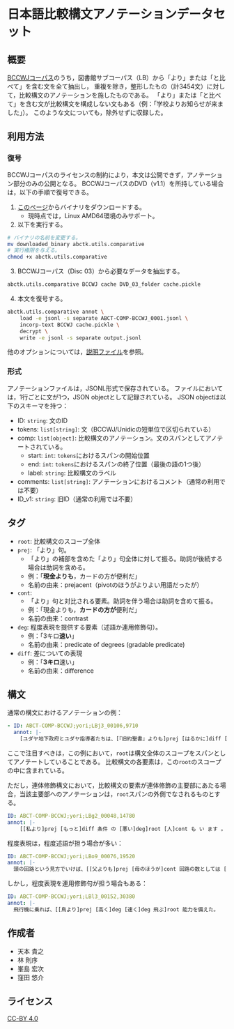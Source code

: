 # 日本語比較構文アノテーションデータセット

## 概要
[BCCWJコーパス](https://clrd.ninjal.ac.jp/bccwj/)のうち，図書館サブコーパス（LB）から「より」または「と比べて」を含む文を全て抽出し，
重複を除き，整形したもの（計3454文）に対して，比較構文のアノテーションを施したものである。
「より」または「と比べて」を含む文が比較構文を構成しない文もある（例：「学校よりお知らせが来ました」）。
このような文についても，除外せずに収録した。

## 利用方法
### 復号
BCCWJコーパスのライセンスの制約により，本文は公開できず，アノテーション部分のみの公開となる。
BCCWJコーパスのDVD（v1.1）を所持している場合は，以下の手順で復号できる。

1. [このページ](https://github.com/ABCTreebank/abctk.utils.comparative/releases/latest)からバイナリをダウンロードする。
    * 現時点では，Linux AMD64環境のみサポート。
2. 以下を実行する。
```sh
# バイナリの名前を変更する。
mv downloaded_binary abctk.utils.comparative
# 実行権限を与える。
chmod +x abctk.utils.comparative 
```
3. BCCWJコーパス（Disc 03）から必要なデータを抽出する。
```sh
abctk.utils.comparative BCCWJ cache DVD_03_folder cache.pickle
```
4. 本文を復号する。
```sh
abctk.utils.comparative annot \
    load -e jsonl -s separate ABCT-COMP-BCCWJ_0001.jsonl \
    incorp-text BCCWJ cache.pickle \
    decrypt \
    write -e jsonl -s separate output.jsonl
```
他のオプションについては，[説明ファイル](https://github.com/ABCTreebank/abctk.utils.comparative/blob/main/README.md)を参照。

### 形式
アノテーションファイルは，JSONL形式で保存されている。
ファイルにおいては，1行ごとに文が1つ，JSON objectとして記録されている。
JSON objectは以下のスキーマを持つ：
* ID: `string`: 文のID
* tokens: `list[string]`: 文（BCCWJ/Unidicの短単位で区切られている）
* comp: `list[object]`: 比較構文のアノテーション。文のスパンとしてアノテートされている。
    * start: `int`: `tokens`におけるスパンの開始位置
    * end: `int`: `tokens`におけるスパンの終了位置（最後の語の1つ後）
    * label: `string`: 比較構文のラベル
* comments: `list[string]`: アノテーションにおけるコメント（通常の利用では不要）
* ID_v1: `string`: 旧ID（通常の利用では不要）

## タグ
* `root`: 比較構文のスコープ全体
* `prej`: 「より」句。
    * 「より」の補部を含めた「より」句全体に対して振る。助詞が後続する場合は助詞を含める。
    * 例：「**現金よりも**，カードの方が便利だ」
    * 名前の由来：prejacent（pivotのほうがよりよい用語だったが）
* `cont`:
    * 「より」句と対比される要素。助詞を伴う場合は助詞を含めて振る。
    * 例：「現金よりも，**カードの方が**便利だ」
    * 名前の由来：contrast
* `deg`: 程度表現を提供する要素（述語か連用修飾句）。
    * 例：「3キロ**速い**」
    * 名前の由来：predicate of degrees (gradable predicate)
* `diff`: 差についての表現
    * 例：「**3キロ**速い」
    * 名前の由来：difference

## 構文
通常の構文におけるアノテーションの例：
```yaml
- ID: ABCT-COMP-BCCWJ;yori;LBj3_00106,9710
  annot: |-
    [ユダヤ地下政府とユダヤ指導者たちは、[『旧約聖書』よりも]prej [はるかに]diff [このバビロニア版の「ユダヤ・タルムード」を]cont [重んじ]deg ている。]root
```
ここで注目すべきは，この例において，`root`は構文全体のスコープをスパンとしてアノテートしていることである。
比較構文の各要素は，この`root`のスコープの中に含まれている。

ただし，連体修飾構文において，比較構文の要素が連体修飾の主要部にあたる場合，当該主要部へのアノテーションは，`root`スパンの外側でなされるものとする。
```yaml
ID: ABCT-COMP-BCCWJ;yori;LBg2_00048,14780
annot: |-
    [[私より]prej [もっと]diff 条件 の [悪い]deg]root [人]cont も い ます 。
```

程度表現は，程度述語が担う場合が多い：
```yaml
ID: ABCT-COMP-BCCWJ;yori;LBo9_00076,19520
annot: |-
  頭の回路という見方でいけば、[[父よりも]prej [母のほうが]cont 回路の数としては [多かっ]deg た]root ように思う。
```
しかし，程度表現を連用修飾句が担う場合もある：
```yaml
ID: ABCT-COMP-BCCWJ;yori;LBl3_00152,30380
annot: |-
  飛行機に乗れば、[[鳥より]prej [高く]deg [速く]deg 飛ぶ]root 能力を備えた。
```

## 作成者
- 天本 貴之
- 林 則序
- 峯島 宏次
- 窪田 悠介

## ライセンス
[CC-BY 4.0](./LICENSE)